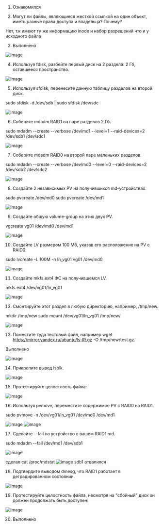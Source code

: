 1. Ознакомился


2. Могут ли файлы, являющиеся жесткой ссылкой на один объект, иметь разные права доступа и владельца? Почему?

Нет, т.к имеют ту же информацию inode и набор разрешений что и у исходного файла

3. Выполнено


![image](https://user-images.githubusercontent.com/106968319/179356454-c983e592-6835-4b31-b7c4-9051e577218c.png)




4. Используя fdisk, разбейте первый диск на 2 раздела: 2 Гб, оставшееся пространство.


![image](https://user-images.githubusercontent.com/106968319/179359013-bf51234b-8c7c-43a2-aa4d-5834e9077488.png)


5. Используя sfdisk, перенесите данную таблицу разделов на второй диск.


 sudo sfdisk -d /dev/sdb | sudo sfdisk /dev/sdc

![image](https://user-images.githubusercontent.com/106968319/179359336-acb49fa8-976a-4e11-9551-50af66a0415d.png)


6. Соберите mdadm RAID1 на паре разделов 2 Гб.

sudo mdadm --create --verbose /dev/md1 --level=1 --raid-devices=2 /dev/sdb1 /dev/sdc1


![image](https://user-images.githubusercontent.com/106968319/179360860-be08586b-6d0c-4483-9be4-a61a3fc77ba6.png)



7. Соберите mdadm RAID0 на второй паре маленьких разделов.

sudo mdadm --create --verbose /dev/md0 --level=0 --raid-devices=2 /dev/sdb2 /dev/sdc2



![image](https://user-images.githubusercontent.com/106968319/179361279-202ed6e2-eeeb-4d15-ae03-731bfc44894e.png)


8. Создайте 2 независимых PV на получившихся md-устройствах.

sudo pvcreate /dev/md0
sudo pvcreate /dev/md1


![image](https://user-images.githubusercontent.com/106968319/179361458-2498add0-8579-47cf-9177-c3fc433ec227.png)


9. Создайте общую volume-group на этих двух PV.

vgcreate vg01 /dev/md0 /dev/md1


![image](https://user-images.githubusercontent.com/106968319/179362537-c509c4af-e146-40e0-941b-bfaec932f110.png)


10. Создайте LV размером 100 Мб, указав его расположение на PV с RAID0.

sudo lvcreate -L 100M -n ln_vg01 vg01 /dev/md0



![image](https://user-images.githubusercontent.com/106968319/179367089-7892443f-26a3-4db0-b55b-068beba58de4.png)


11. Создайте mkfs.ext4 ФС на получившемся LV.

mkfs.ext4 /dev/vg01/ln_vg01


![image](https://user-images.githubusercontent.com/106968319/179367149-b9597cda-a26b-47eb-ae60-656784e64c51.png)


12. Смонтируйте этот раздел в любую директорию, например, /tmp/new.

mkdir /tmp/new
sudo mount /dev/vg01/ln_vg01 /tmp/new/


![image](https://user-images.githubusercontent.com/106968319/179367341-b39bdc13-1599-42a4-94e5-e36143481d67.png)


13. Поместите туда тестовый файл, например wget https://mirror.yandex.ru/ubuntu/ls-lR.gz -O /tmp/new/test.gz.

Выполнено


![image](https://user-images.githubusercontent.com/106968319/179368102-3500797c-dfca-49aa-bd3f-da1c388ddee5.png)



14. Прикрепите вывод lsblk.


![image](https://user-images.githubusercontent.com/106968319/179368122-937ee950-24cd-45f7-8453-df724becdef9.png)



15. Протестируйте целостность файла:


![image](https://user-images.githubusercontent.com/106968319/179368151-b2ee33c6-b965-4764-ac46-e97178c19fbd.png)


16. Используя pvmove, переместите содержимое PV с RAID0 на RAID1.

sudo pvmove -n /dev/vg01/ln_vg01 /dev/md0 /dev/md1


![image](https://user-images.githubusercontent.com/106968319/179368500-e8f76d27-2ace-436f-a139-93a36a92d590.png)
![image](https://user-images.githubusercontent.com/106968319/179368509-eb43f80f-dc1e-4ab6-88ee-2ffb0e384a5c.png)


17. Сделайте --fail на устройство в вашем RAID1 md.

sudo mdadm --fail /dev/md1 /dev/sdb1


![image](https://user-images.githubusercontent.com/106968319/179368860-0646c11c-0908-4583-8672-11f7a181cdca.png)


сделал cat /proc/mdstat
![image](https://user-images.githubusercontent.com/106968319/179368906-bb134e95-efeb-43da-9c5a-c52dae4fcef5.png)
sdb1 отвалился


18. Подтвердите выводом dmesg, что RAID1 работает в деградированном состоянии.



![image](https://user-images.githubusercontent.com/106968319/179368999-9aa9ee3e-c5c6-49be-85ec-3045d8068872.png)


19. Протестируйте целостность файла, несмотря на "сбойный" диск он должен продолжать быть доступен:


![image](https://user-images.githubusercontent.com/106968319/179369029-465b3fea-5a4a-4307-aba3-8519286211e4.png)



20. Выполнено
